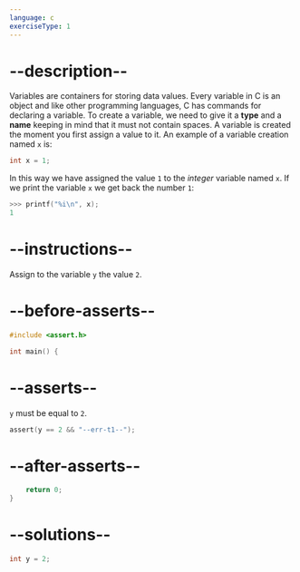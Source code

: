 ```yaml
---
language: c
exerciseType: 1
---
```


# --description--

Variables are containers for storing data values.
Every variable in C is an object and like other programming languages, C has commands for declaring a variable.
To create a variable, we need to give it a **type** and a **name** keeping in mind that it must not contain spaces.
A variable is created the moment you first assign a value to it.
An example of a variable creation named `x` is:
```c
int x = 1;
```
In this way we have assigned the value `1` to the _integer_ variable named `x`.
If we print the variable `x` we get back the number `1`:
```c
>>> printf("%i\n", x);
1
```

# --instructions--

Assign to the variable `y` the value `2`.

# --before-asserts--

```c
#include <assert.h>

int main() {
```

# --asserts--

`y` must be equal to `2`.

```c
assert(y == 2 && "--err-t1--");
```

# --after-asserts--

```c
    return 0;
}
```

# --solutions--

```c
int y = 2;
```
